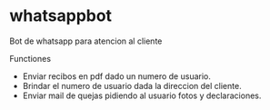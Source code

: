# whatsappbot
Bot de whatsapp para atencion al cliente

Functiones
 - Enviar recibos en pdf dado un numero de usuario.
 - Brindar el numero de usuario dada la direccion del cliente.
 - Enviar mail de quejas pidiendo al usuario fotos y declaraciones.
